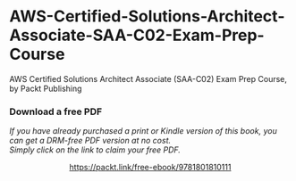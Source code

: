 # AWS-Certified-Solutions-Architect-Associate-SAA-C02-Exam-Prep-Course
AWS Certified Solutions Architect Associate (SAA-C02) Exam Prep Course, by Packt Publishing
### Download a free PDF

 <i>If you have already purchased a print or Kindle version of this book, you can get a DRM-free PDF version at no cost.<br>Simply click on the link to claim your free PDF.</i>
<p align="center"> <a href="https://packt.link/free-ebook/9781801810111">https://packt.link/free-ebook/9781801810111 </a> </p>